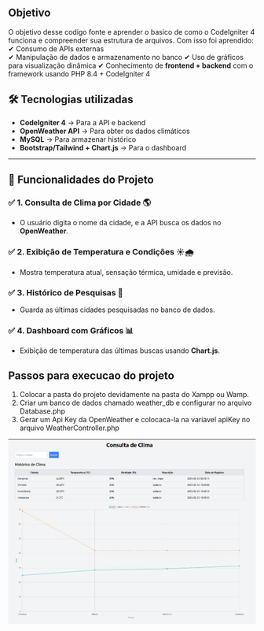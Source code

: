 ## Objetivo
O objetivo desse codigo fonte e aprender o basico de como o CodeIgniter 4 funciona e compreender sua estrutura de arquivos. Com isso foi aprendido:
✔ Consumo de APIs externas  
✔ Manipulação de dados e armazenamento no banco
✔ Uso de gráficos para visualização dinâmica
✔ Conhecimento de **frontend + backend** com o framework usando PHP 8.4 + CodeIgniter 4

## **🛠️ Tecnologias utilizadas**

- **CodeIgniter 4** → Para a API e backend
- **OpenWeather API** → Para obter os dados climáticos
- **MySQL** → Para armazenar histórico
- **Bootstrap/Tailwind + Chart.js** → Para o dashboard

---

## **📌 Funcionalidades do Projeto**

### ✅ 1. Consulta de Clima por Cidade 🌎

- O usuário digita o nome da cidade, e a API busca os dados no **OpenWeather**.

### ✅ 2. Exibição de Temperatura e Condições ☀️🌧️

- Mostra temperatura atual, sensação térmica, umidade e previsão.

### ✅ 3. Histórico de Pesquisas 📜

- Guarda as últimas cidades pesquisadas no banco de dados.

### ✅ 4. Dashboard com Gráficos 📊

- Exibição de temperatura das últimas buscas usando **Chart.js**.

## Passos para execucao do projeto

1. Colocar a pasta do projeto devidamente na pasta do Xampp ou Wamp.
2. Criar um banco de dados chamado weather_db e configurar no arquivo Database.php
3. Gerar um Api Key da OpenWeather e colocaca-la na variavel apiKey no arquivo WeatherController.php


![alt text](weather_dashboard.jpg)